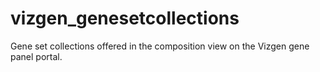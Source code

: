 # vizgen_genesetcollections
Gene set collections offered in the composition view on the Vizgen gene panel portal.
